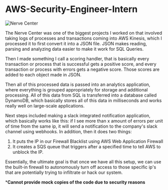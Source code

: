 # AWS-Security-Engineer-Intern
![Nerve Center](https://drive.google.com/uc?export=view&id=1RPH5gVvkLIvdwNm2W5cIXxv_H7m-UbRr)

The Nerve Center was one of the biggest projects I worked on that involved taking logs of processes and transactions coming into AWS Kinesis, which I processed it to first convert it into a JSON file. JSON makes reading, parsing and analyzing data easier to make it work for SQL Queries.

Then I made something I call a scoring handler, that is basically every transaction or process that is successful gets a positive score, and every transaction or process with errors gets a negative score. Those scores are added to each object made in JSON.

Then all of this processed data is passed into an analytics application, where everything is grouped appropriately for storage and additional processing. All of this data from SQL is transferred into a database called DynamoDB, which basically stores all of this data in milliseconds and works really well on large-scale applications.

Next steps included making a slack integrated notification application, which basically works like this: if I see more than x amount of errors per unit of time from the same ip, it will send a notification to the company's slack channel using webhooks. In addition, then it does two things:
1. It puts the IP in our Firewall Blacklist using AWS Web Application Firewall
2. It creates a SQS queue that triggers after a specified time to tell AWS to unblock the IP.

Essentially, the ultimate goal is that once we have all this setup, we can use the built-in firewall to autonomously turn off access to those specific ip's that are potentially trying to infiltrate or hack our system.

***Cannot provide mock copies of the code due to security reasons**
